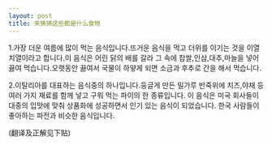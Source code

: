 ```yaml
---
layout: post
title: 来猜猜这些都是什么食物
---
```


<p>1.가장 더운 여름에 많이 먹는 음식입니다.뜨거운 음식을 먹고 더위를 이기는 것을 이열치열이라고 합니다.이 음식은 어린 닭의 배를 갈라 그 속에 찹쌀,인삼,대추,마늘을 넣어 끓여 먹습니다.오랫동안 끓여서 국물이 하얗게 되면 소금과 후추로 간을 해서 먹습니다.</p>



<p>2.이탈리아를 대표하는 음식중의 하나입니다.둥글게 만든 밀가루 반죽위에 치즈,야채 등 여러 가지 재료를 함께 넣고 구워 먹는 파이의 한 종류입니다. 이 음식은 미국 회사들이 대중의 입맛에 맞춰 상품화에 성공하면서 인기 있는 음식이 되었습니다. 한국 사람들이 좋아하는 파전과 비슷한 음식입니다.</p>



<p>(翻译及正解见下贴)</p>

